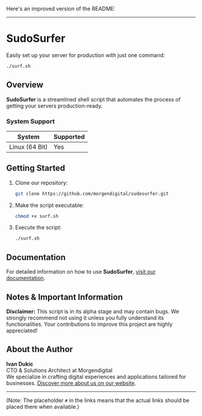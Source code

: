Here's an improved version of the README:

---

# SudoSurfer
Easily set up your server for production with just one command:
```bash
./surf.sh
```

## Overview
**SudoSurfer** is a streamlined shell script that automates the process of getting your servers production-ready.

### System Support
| System        | Supported |
|---------------|-----------|
| Linux (64 Bit)| Yes       |

## Getting Started

1. Clone our repository:
    ```bash
    git clone https://github.com/morgendigital/sudosurfer.git
    ```

2. Make the script executable:
    ```bash
    chmod +x surf.sh
    ```

3. Execute the script:
    ```bash
    ./surf.sh
    ```

## Documentation
For detailed information on how to use **SudoSurfer**, [visit our documentation](#).

## Notes & Important Information
**Disclaimer:** This script is in its alpha stage and may contain bugs. We strongly recommend not using it unless you fully understand its functionalities. Your contributions to improve this project are highly appreciated!

## About the Author
**Ivan Dukic**  
CTO & Solutions Architect at Morgendigital  
We specialize in crafting digital experiences and applications tailored for businesses. [Discover more about us on our website](#).

--- 

(Note: The placeholder `#` in the links means that the actual links should be placed there when available.)
